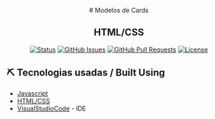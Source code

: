 <p align="center">
  # Modelos de Cards
</p>
<h2 align="center">HTML/CSS</h2>

<div align="center">

[![Status](https://img.shields.io/badge/Status-Active-yellow/?style=flat-square&color=Green)](https://github.com/gersonmachado/cards)
[![GitHub Issues](https://img.shields.io/badge/Issues-0-blue/?style=flat-square&color=blue)](https://github.com/gersonmachado/cards/issues)
[![GitHub Pull Requests](https://img.shields.io/badge/Pull%20requests-0-blue/?style=flat-square&color=blue)](https://github.com/gersonmachado/cards/pulls)
[![License](https://img.shields.io/badge/License-MIT-blueviolet/?style=flat-square&color=blueviolet)](/LICENSE)

</div>

## ⛏️ Tecnologias usadas / Built Using

- [Javascript](https://developer.mozilla.org/pt-BR/docs/Web/JavaScript)
- [HTML/CSS](https://www.w3schools.com/html/default.asp)
- [VisualStudioCode](https://code.visualstudio.com/) - IDE
